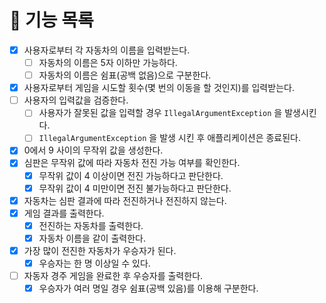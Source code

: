 # 📖 기능 목록

- [x] 사용자로부터 각 자동차의 이름을 입력받는다.
    - [ ] 자동차의 이름은 5자 이하만 가능하다.
    - [ ] 자동차의 이름은 쉼표(공백 없음)으로 구분한다.
- [x] 사용자로부터 게임을 시도할 횟수(몇 번의 이동을 할 것인지)를 입력받는다.
- [ ] 사용자의 입력값을 검증한다.
    - [ ] 사용자가 잘못된 값을 입력할 경우 `IllegalArgumentException` 을 발생시킨다.
    - [ ] `IllegalArgumentException` 을 발생 시킨 후 애플리케이션은 종료된다.
- [x] 0에서 9 사이의 무작위 값을 생성한다.
- [x] 심판은 무작위 값에 따라 자동차 전진 가능 여부를 확인한다.
    - [x] 무작위 값이 4 이상이면 전진 가능하다고 판단한다.
    - [x] 무작위 값이 4 미만이면 전진 불가능하다고 판단한다.
- [x] 자동차는 심판 결과에 따라 전진하거나 전진하지 않는다.
- [x] 게임 결과를 출력한다.
    - [x] 전진하는 자동차를 출력한다.
    - [x] 자동차 이름을 같이 출력한다.
- [x] 가장 많이 전진한 자동차가 우승자가 된다.
  - [x] 우승자는 한 명 이상일 수 있다.
- [ ] 자동자 경주 게임을 완료한 후 우승자를 출력한다.
  - [x] 우승자가 여러 명일 경우 쉼표(공백 있음)를 이용해 구분한다.

